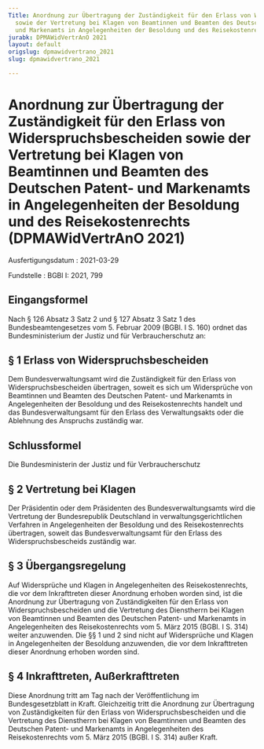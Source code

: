 ```yaml
---
Title: Anordnung zur Übertragung der Zuständigkeit für den Erlass von Widerspruchsbescheiden
  sowie der Vertretung bei Klagen von Beamtinnen und Beamten des Deutschen Patent-
  und Markenamts in Angelegenheiten der Besoldung und des Reisekostenrechts
jurabk: DPMAWidVertrAnO 2021
layout: default
origslug: dpmawidvertrano_2021
slug: dpmawidvertrano_2021

---
```


# Anordnung zur Übertragung der Zuständigkeit für den Erlass von Widerspruchsbescheiden sowie der Vertretung bei Klagen von Beamtinnen und Beamten des Deutschen Patent- und Markenamts in Angelegenheiten der Besoldung und des Reisekostenrechts (DPMAWidVertrAnO 2021)

Ausfertigungsdatum
:   2021-03-29

Fundstelle
:   BGBl I: 2021, 799


## Eingangsformel

Nach § 126 Absatz 3 Satz 2 und § 127 Absatz 3 Satz 1 des
Bundesbeamtengesetzes vom 5. Februar 2009 (BGBl. I S. 160) ordnet das
Bundesministerium der Justiz und für Verbraucherschutz an:


## § 1 Erlass von Widerspruchsbescheiden

Dem Bundesverwaltungsamt wird die Zuständigkeit für den Erlass von
Widerspruchsbescheiden übertragen, soweit es sich um Widersprüche von
Beamtinnen und Beamten des Deutschen Patent- und Markenamts in
Angelegenheiten der Besoldung und des Reisekostenrechts handelt und
das Bundesverwaltungsamt für den Erlass des Verwaltungsakts oder die
Ablehnung des Anspruchs zuständig war.


## Schlussformel

Die Bundesministerin der Justiz und für Verbraucherschutz


## § 2 Vertretung bei Klagen

Der Präsidentin oder dem Präsidenten des Bundesverwaltungsamts wird
die Vertretung der Bundesrepublik Deutschland in
verwaltungsgerichtlichen Verfahren in Angelegenheiten der Besoldung
und des Reisekostenrechts übertragen, soweit das Bundesverwaltungsamt
für den Erlass des Widerspruchsbescheids zuständig war.


## § 3 Übergangsregelung

Auf Widersprüche und Klagen in Angelegenheiten des Reisekostenrechts,
die vor dem Inkrafttreten dieser Anordnung erhoben worden sind, ist
die Anordnung zur Übertragung von Zuständigkeiten für den Erlass von
Widerspruchsbescheiden und die Vertretung des Dienstherrn bei Klagen
von Beamtinnen und Beamten des Deutschen Patent- und Markenamts in
Angelegenheiten des Reisekostenrechts vom 5. März 2015 (BGBl. I S.
314) weiter anzuwenden. Die §§ 1 und 2 sind nicht auf Widersprüche und
Klagen in Angelegenheiten der Besoldung anzuwenden, die vor dem
Inkrafttreten dieser Anordnung erhoben worden sind.


## § 4 Inkrafttreten, Außerkrafttreten

Diese Anordnung tritt am Tag nach der Veröffentlichung im
Bundesgesetzblatt in Kraft. Gleichzeitig tritt die Anordnung zur
Übertragung von Zuständigkeiten für den Erlass von
Widerspruchsbescheiden und die Vertretung des Dienstherrn bei Klagen
von Beamtinnen und Beamten des Deutschen Patent- und Markenamts in
Angelegenheiten des Reisekostenrechts vom 5. März 2015 (BGBl. I S.
314) außer Kraft.

